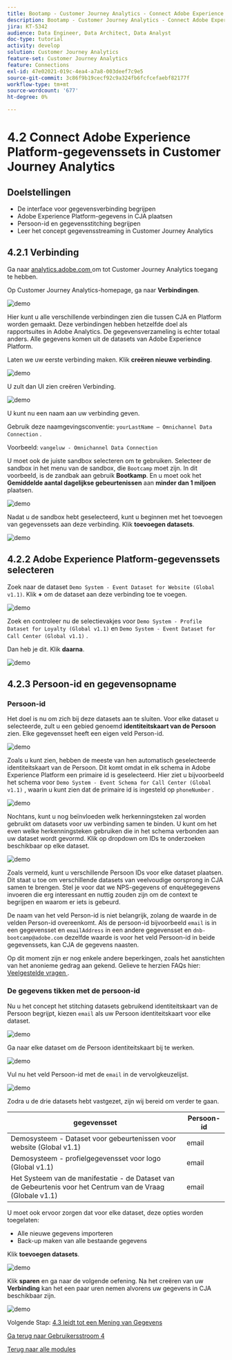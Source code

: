 ```yaml
---
title: Bootamp - Customer Journey Analytics - Connect Adobe Experience Platform-gegevenssets in Customer Journey Analytics
description: Bootamp - Customer Journey Analytics - Connect Adobe Experience Platform-gegevenssets in Customer Journey Analytics
jira: KT-5342
audience: Data Engineer, Data Architect, Data Analyst
doc-type: tutorial
activity: develop
solution: Customer Journey Analytics
feature-set: Customer Journey Analytics
feature: Connections
exl-id: 47e02021-019c-4ea4-a7a8-003deef7c9e5
source-git-commit: 3c86f9b19cecf92c9a324fb6fcfcefaebf82177f
workflow-type: tm+mt
source-wordcount: '677'
ht-degree: 0%

---
```


# 4.2 Connect Adobe Experience Platform-gegevenssets in Customer Journey Analytics

## Doelstellingen

- De interface voor gegevensverbinding begrijpen
- Adobe Experience Platform-gegevens in CJA plaatsen
- Persoon-id en gegevensstitching begrijpen
- Leer het concept gegevensstreaming in Customer Journey Analytics

## 4.2.1 Verbinding

Ga naar [ analytics.adobe.com ](https://analytics.adobe.com) om tot Customer Journey Analytics toegang te hebben.

Op Customer Journey Analytics-homepage, ga naar **Verbindingen**.

![ demo ](./images/cja2.png)

Hier kunt u alle verschillende verbindingen zien die tussen CJA en Platform worden gemaakt. Deze verbindingen hebben hetzelfde doel als rapportsuites in Adobe Analytics. De gegevensverzameling is echter totaal anders. Alle gegevens komen uit de datasets van Adobe Experience Platform.

Laten we uw eerste verbinding maken. Klik **creëren nieuwe verbinding**.

![ demo ](./images/cja4.png)

U zult dan **&#x200B;**&#x200B;UI zien creëren Verbinding.

![ demo ](./images/cja5.png)

U kunt nu een naam aan uw verbinding geven.

Gebruik deze naamgevingsconventie: `yourLastName – Omnichannel Data Connection` .

Voorbeeld: `vangeluw - Omnichannel Data Connection`

U moet ook de juiste sandbox selecteren om te gebruiken. Selecteer de sandbox in het menu van de sandbox, die `Bootcamp` moet zijn. In dit voorbeeld, is de zandbak aan gebruik **Bootkamp**. En u moet ook het **Gemiddelde aantal dagelijkse gebeurtenissen** aan **minder dan 1 miljoen** plaatsen.

![ demo ](./images/cjasb.png)

Nadat u de sandbox hebt geselecteerd, kunt u beginnen met het toevoegen van gegevenssets aan deze verbinding. Klik **toevoegen datasets**.

![ demo ](./images/cjasb1.png)

## 4.2.2 Adobe Experience Platform-gegevenssets selecteren

Zoek naar de dataset `Demo System - Event Dataset for Website (Global v1.1)`. Klik **+** om de dataset aan deze verbinding toe te voegen.

![ demo ](./images/cja7.png)

Zoek en controleer nu de selectievakjes voor `Demo System - Profile Dataset for Loyalty (Global v1.1)` en `Demo System - Event Dataset for Call Center (Global v1.1)` .

Dan heb je dit. Klik **daarna**.

![ demo ](./images/cja9.png)

## 4.2.3 Persoon-id en gegevensopname

### Persoon-id

Het doel is nu om zich bij deze datasets aan te sluiten. Voor elke dataset u selecteerde, zult u een gebied genoemd **identiteitskaart van de Persoon** zien. Elke gegevensset heeft een eigen veld Person-id.

![ demo ](./images/cja11.png)

Zoals u kunt zien, hebben de meeste van hen automatisch geselecteerde identiteitskaart van de Persoon. Dit komt omdat in elk schema in Adobe Experience Platform een primaire id is geselecteerd. Hier ziet u bijvoorbeeld het schema voor `Demo System - Event Schema for Call Center (Global v1.1)` , waarin u kunt zien dat de primaire id is ingesteld op `phoneNumber` .

![ demo ](./images/cja13.png)

Nochtans, kunt u nog beïnvloeden welk herkenningsteken zal worden gebruikt om datasets voor uw verbinding samen te binden. U kunt om het even welke herkenningsteken gebruiken die in het schema verbonden aan uw dataset wordt gevormd. Klik op dropdown om IDs te onderzoeken beschikbaar op elke dataset.

![ demo ](./images/cja14.png)

Zoals vermeld, kunt u verschillende Persoon IDs voor elke dataset plaatsen. Dit staat u toe om verschillende datasets van veelvoudige oorsprong in CJA samen te brengen. Stel je voor dat we NPS-gegevens of enquêtegegevens invoeren die erg interessant en nuttig zouden zijn om de context te begrijpen en waarom er iets is gebeurd.

De naam van het veld Person-id is niet belangrijk, zolang de waarde in de velden Person-id overeenkomt. Als de persoon-id bijvoorbeeld `email` is in een gegevensset en `emailAddress` in een andere gegevensset en `dnb-bootcamp@adobe.com` dezelfde waarde is voor het veld Persoon-id in beide gegevenssets, kan CJA de gegevens naasten.

Op dit moment zijn er nog enkele andere beperkingen, zoals het aanstichten van het anonieme gedrag aan gekend. Gelieve te herzien FAQs hier: [ Veelgestelde vragen ](https://experienceleague.adobe.com/docs/analytics-platform/using/cja-overview/cja-faq.html?lang=nl-NL).

### De gegevens tikken met de persoon-id

Nu u het concept het stitching datasets gebruikend identiteitskaart van de Persoon begrijpt, kiezen `email` als uw Persoon identiteitskaart voor elke dataset.

![ demo ](./images/cja15.png)

Ga naar elke dataset om de Persoon identiteitskaart bij te werken.

![ demo ](./images/cja12a.png)

Vul nu het veld Persoon-id met de `email` in de vervolgkeuzelijst.

![ demo ](./images/cja17.png)

Zodra u de drie datasets hebt vastgezet, zijn wij bereid om verder te gaan.

| gegevensset | Persoon-id |
| ----------------- |-------------| 
| Demosysteem - Dataset voor gebeurtenissen voor website (Global v1.1) | email |
| Demosysteem - profielgegevensset voor logo (Global v1.1) | email |
| Het Systeem van de manifestatie - de Dataset van de Gebeurtenis voor het Centrum van de Vraag (Globale v1.1) | email |

U moet ook ervoor zorgen dat voor elke dataset, deze opties worden toegelaten:

- Alle nieuwe gegevens importeren
- Back-up maken van alle bestaande gegevens

Klik **toevoegen datasets**.

![ demo ](./images/cja16.png)

Klik **sparen** en ga naar de volgende oefening.
Na het creëren van uw **Verbinding** kan het een paar uren nemen alvorens uw gegevens in CJA beschikbaar zijn.

![ demo ](./images/cja20.png)

Volgende Stap: [ 4.3 leidt tot een Mening van Gegevens ](./ex3.md)

[Ga terug naar Gebruikersstroom 4](./uc4.md)

[Terug naar alle modules](./../../overview.md)
